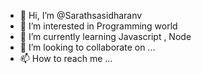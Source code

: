 - 👋 Hi, I’m @Sarathsasidharanv
- 👀 I’m interested in Programming world
- 🌱 I’m currently learning Javascript , Node
- 💞️ I’m looking to collaborate on ...
- 📫 How to reach me ...

<!---
Sarathsasidharanv/Sarathsasidharanv is a ✨ special ✨ repository because its `README.md` (this file) appears on your GitHub profile.
You can click the Preview link to take a look at your changes.
--->
